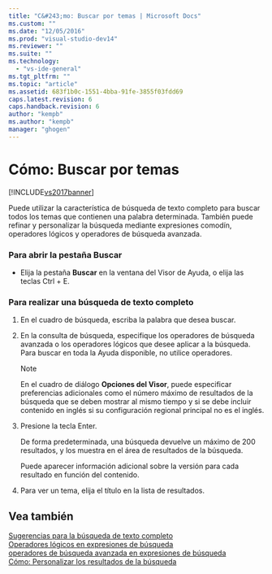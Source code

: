 ```yaml
---
title: "C&#243;mo: Buscar por temas | Microsoft Docs"
ms.custom: ""
ms.date: "12/05/2016"
ms.prod: "visual-studio-dev14"
ms.reviewer: ""
ms.suite: ""
ms.technology: 
  - "vs-ide-general"
ms.tgt_pltfrm: ""
ms.topic: "article"
ms.assetid: 683f1b0c-1551-4bba-91fe-3855f03fdd69
caps.latest.revision: 6
caps.handback.revision: 6
author: "kempb"
ms.author: "kempb"
manager: "ghogen"
---
```

# C&#243;mo: Buscar por temas
[!INCLUDE[vs2017banner](../code-quality/includes/vs2017banner.md)]

Puede utilizar la característica de búsqueda de texto completo para buscar todos los temas que contienen una palabra determinada.  También puede refinar y personalizar la búsqueda mediante expresiones comodín, operadores lógicos y operadores de búsqueda avanzada.  
  
### Para abrir la pestaña Buscar  
  
-   Elija la pestaña **Buscar** en la ventana del Visor de Ayuda, o elija las teclas Ctrl \+ E.  
  
### Para realizar una búsqueda de texto completo  
  
1.  En el cuadro de búsqueda, escriba la palabra que desea buscar.  
  
2.  En la consulta de búsqueda, especifique los operadores de búsqueda avanzada o los operadores lógicos que desee aplicar a la búsqueda.  Para buscar en toda la Ayuda disponible, no utilice operadores.  
  
    > [!NOTE]
    >  En el cuadro de diálogo **Opciones del Visor**, puede especificar preferencias adicionales como el número máximo de resultados de la búsqueda que se deben mostrar al mismo tiempo y si se debe incluir contenido en inglés si su configuración regional principal no es el inglés.  
  
3.  Presione la tecla Enter.  
  
     De forma predeterminada, una búsqueda devuelve un máximo de 200 resultados, y los muestra en el área de resultados de la búsqueda.  
  
     Puede aparecer información adicional sobre la versión para cada resultado en función del contenido.  
  
4.  Para ver un tema, elija el título en la lista de resultados.  
  
## Vea también  
 [Sugerencias para la búsqueda de texto completo](../ide/full-text-search-tips.md)   
 [Operadores lógicos en expresiones de búsqueda](../ide/logical-operators-in-search-expressions.md)   
 [operadores de búsqueda avanzada en expresiones de búsqueda](../ide/advanced-search-operators-in-search-expressions.md)   
 [Cómo: Personalizar los resultados de la búsqueda](../ide/how-to-customize-search-results.md)